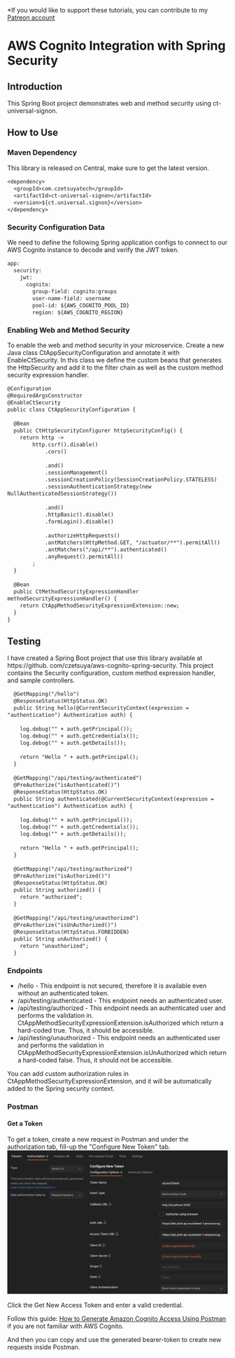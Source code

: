 *If you would like to support these tutorials, you can contribute to my [Patreon account](https://patreon.com/czetsuya)

# AWS Cognito Integration with Spring Security

## Introduction

This Spring Boot project demonstrates web and method security using ct-universal-signon.

## How to Use

### Maven Dependency

This library is released on Central, make sure to get the latest version.

```
<dependency>
  <groupId>com.czetsuyatech</groupId>
  <artifactId>ct-universal-signon</artifactId>
  <version>${ct.universal.signon}</version>
</dependency>
```

### Security Configuration Data

We need to define the following Spring application configs to connect to our AWS Cognito instance to decode and verify
the JWT token.

```
app:
  security:
    jwt:
      cognito:
        group-field: cognito:groups
        user-name-field: username
        pool-id: ${AWS_COGNITO_POOL_ID}
        region: ${AWS_COGNITO_REGION}
```

### Enabling Web and Method Security

To enable the web and method security in your microservice. Create a new Java class CtAppSecurityConfiguration and
annotate it with EnableCtSecurity. In this class we define the custom beans that generates the HttpSecurity and add it
to the filter chain as well as the custom method security expression handler.

```
@Configuration
@RequiredArgsConstructor
@EnableCtSecurity
public class CtAppSecurityConfiguration {

  @Bean
  public CtHttpSecurityConfigurer httpSecurityConfig() {
    return http ->
        http.csrf().disable()
            .cors()

            .and()
            .sessionManagement()
            .sessionCreationPolicy(SessionCreationPolicy.STATELESS)
            .sessionAuthenticationStrategy(new NullAuthenticatedSessionStrategy())

            .and()
            .httpBasic().disable()
            .formLogin().disable()

            .authorizeHttpRequests()
            .antMatchers(HttpMethod.GET, "/actuator/**").permitAll()
            .antMatchers("/api/**").authenticated()
            .anyRequest().permitAll()
        ;
  }

  @Bean
  public CtMethodSecurityExpressionHandler methodSecurityExpressionHandler() {
    return CtAppMethodSecurityExpressionExtension::new;
  }
}
```

## Testing

I have created a Spring Boot project that use this library available at https://github.
com/czetsuya/aws-cognito-spring-security. This project contains the Security configuration, custom method expression
handler, and sample controllers.

```
  @GetMapping("/hello")
  @ResponseStatus(HttpStatus.OK)
  public String hello(@CurrentSecurityContext(expression = "authentication") Authentication auth) {

    log.debug("" + auth.getPrincipal());
    log.debug("" + auth.getCredentials());
    log.debug("" + auth.getDetails());

    return "Hello " + auth.getPrincipal();
  }

  @GetMapping("/api/testing/authenticated")
  @PreAuthorize("isAuthenticated()")
  @ResponseStatus(HttpStatus.OK)
  public String authenticated(@CurrentSecurityContext(expression = "authentication") Authentication auth) {

    log.debug("" + auth.getPrincipal());
    log.debug("" + auth.getCredentials());
    log.debug("" + auth.getDetails());

    return "Hello " + auth.getPrincipal();
  }

  @GetMapping("/api/testing/authorized")
  @PreAuthorize("isAuthorized()")
  @ResponseStatus(HttpStatus.OK)
  public String authorized() {
    return "authorized";
  }

  @GetMapping("/api/testing/unauthorized")
  @PreAuthorize("isUnAuthorized()")
  @ResponseStatus(HttpStatus.FORBIDDEN)
  public String unAuthorized() {
    return "unauthorized";
  }
```

### Endpoints

- /hello - This endpoint is not secured, therefore it is available even without an authenticated token.
- /api/testing/authenticated - This endpoint needs an authenticated user.
- /api/testing/authorized - This endpoint needs an authenticated user and performs the validation in.
  CtAppMethodSecurityExpressionExtension.isAuthorized which return a hard-coded true. Thus, it should be accessible.
- /api/testing/unauthorized - This endpoint needs an authenticated user and performs the validation in
  CtAppMethodSecurityExpressionExtension.isUnAuthorized which return a hard-coded false. Thus, it should not be
  accessible.

You can add custom authorization rules in CtAppMethodSecurityExpressionExtension, and it will be automatically added to
the Spring security context.

### Postman

#### Get a Token

To get a token, create a new request in Postman and under the authorization tab, fill-up the "Configure New Token" tab.
![Configure a New Oauth Token in Postman](./docs/aws_cognito_generate_oauth_token.png)

Click the Get New Access Token and enter a valid credential.

Follow this guide: [How to Generate Amazon Cognito Access Using Postman](https://www.czetsuyatech.com/2021/01/aws-generate-cognito-access-token.html) if you are not
familiar with AWS Cognito.

And then you can copy and use the generated bearer-token to create new requests inside Postman.
